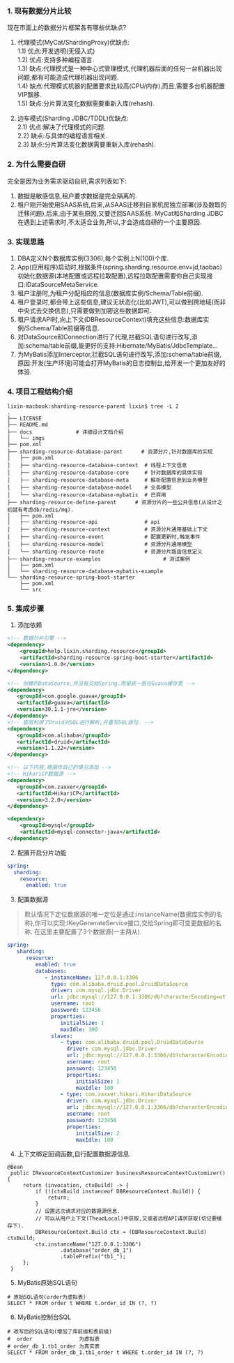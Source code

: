 ### 1. 现有数据分片比较
现在市面上的数据分片框架各有哪些优缺点?
1) 代理模式(MyCat/ShardingProxy)优缺点:        
   1.1) 优点:开发透明(无侵入式)     
   1.2) 优点:支持多种编程语言.             
   1.3) 缺点:代理模式是一种中心式管理模式,代理机器后面的任何一台机器出现问题,都有可能造成代理机器出现问题.                     
   1.4) 缺点:代理模式机器的配置要求比较高(CPU/内存),而且,需要多台机器配置VIP飘移.    
   1.5) 缺点:分片算法变化数据需要重新入库(rehash).    

2) 边车模式(Sharding JDBC/TDDL)优缺点:         
   2.1) 优点:解决了代理模式的问题.     
   2.2) 缺点:与具体的编程语言相关.  
   2.3) 缺点:分片算法变化数据需要重新入库(rehash).     

### 2. 为什么需要自研
完全是因为业务需求驱动自研,需求列表如下:
1) 数据是敏感信息,租户要求数据是完全隔离的.        
2) 租户刚开始使用SAAS系统,后来,从SAAS迁移到自家机房独立部署(涉及数取的迁移问题),后来,由于某些原因,又要迁回SAAS系统.
MyCat和Sharding JDBC在遇到上述需求时,不太适合业务,所以,才会造成自研的一个主要原因.    

### 3. 实现思路
1) DBA定义N个数据库实例(3306),每个实例上N(100)个库.     
2) App(应用程序)启动时,根据条件(spring.sharding.resource.env=jd,taobao)初始化数据源(本地配置或远程拉取配置),远程拉取配置需要你自己实现接口:IDataSourceMetaService.            
3) 租户注册时,为租户分配相应的信息(数据库实例/Schema/Table前缀).   
4) 租户登录时,都会带上这些信息,建议无状态化(比如JWT),可以做到跨地域(而非中央式去交换信息),只需要做到加密这些数据即可.         
5) 租户请求API时,向上下文(DBResourceContext)填充这些信息:数据库实例/Schema/Table前缀等信息.      
6) 对DataSource和Connection进行了代理,拦截SQL语句进行改写,添加:schema/table前缀,能更好的支持:Hibernate/MyBatis/JdbcTemplate...   
7) 为MyBatis添加Interceptor,拦截SQL语句进行改写,添加:schema/table前缀,原因:开发(生产环境)可能会打开MyBatis的日志控制台,给开发一个更加友好的体验.       

### 4. 项目工程结构介绍

```shell
lixin-macbook:sharding-resource-parent lixin$ tree -L 2
.
├── LICENSE
├── README.md
├── docs              # 详细设计文档介绍
│   └── imgs
├── pom.xml
├── sharding-resource-database-parent      # 资源分片,针对数据库的实现
│   ├── pom.xml
│   ├── sharding-resource-database-context  # 线程上下文信息
│   ├── sharding-resource-database-core     # 针对数据库的具体实现
│   ├── sharding-resource-database-meta     # 解析配置信息到业务模型
│   ├── sharding-resource-database-model    # 业务模型
│   └── sharding-resource-database-mybatis  # 已弃用
├── sharding-resource-define-parent      # 资源分片的一些公共信息(从设计之初就有考虑db/redis/mq).
│   ├── pom.xml
│   ├── sharding-resource-api               # api
│   ├── sharding-resource-context           # 资源分片通用基础上下文
│   ├── sharding-resource-event             # 配置更新时,触发事件
│   ├── sharding-resource-model             # 资源分片通用模型
│   └── sharding-resource-route             # 资源分片路由信息定义
├── sharding-resource-examples                    # 测试案例
│   ├── pom.xml
│   └── sharding-resource-database-mybatis-example
└── sharding-resource-spring-boot-starter
    ├── pom.xml
    └── src
```

### 5. 集成步骤

1) 添加依赖

```xml
<!-- 数据分片引擎 -->
<dependency>
    <groupId>help.lixin.sharding.resource</groupId>
    <artifactId>sharding-resource-spring-boot-starter</artifactId>
    <version>1.0.0</version>
</dependency>

<!-- 创建的DataSource,并没有交给Spring,而是统一放在Guava缓存里 -->
<dependency>
   <groupId>com.google.guava</groupId>
   <artifactId>guava</artifactId>
   <version>30.1.1-jre</version>
</dependency>
<!-- 底层利用了Druid对SQL进行解析,并重写SQL语句. --> 
<dependency>
   <groupId>com.alibaba</groupId>
   <artifactId>druid</artifactId>
   <version>1.1.22</version>
</dependency>

<!-- 以下内容,根据你自己的情况添加 -->
<!-- HikariCP数据源 -->
<dependency>
   <groupId>com.zaxxer</groupId>
   <artifactId>HikariCP</artifactId>
   <version>3.2.0</version>
</dependency>

<dependency>
    <groupId>mysql</groupId>
    <artifactId>mysql-connector-java</artifactId>
</dependency>
```

2) 配置开启分片功能

```yaml
spring:
  sharding:
    resource:
      enabled: true
```

3) 配置数据源

> 默认情况下定位数据源的唯一定位是通过:instanceName(数据库实例的名称),你可以实现:IKeyGenerateService接口,交给Spring即可变更数据的名称.
> 在这里主要配置了3个数据源(一主两从). 

```yaml
spring:
   sharding:
      resource:
         enabled: true
         databases:
            - instanceName: 127.0.0.1:3306
              type: com.alibaba.druid.pool.DruidDataSource
              driver: com.mysql.jdbc.Driver
              url: jdbc:mysql://127.0.0.1:3306/db?characterEncoding=utf-8&useSSL=false
              username: root
              password: 123456
              properties:
                 initialSize: 1
                 maxIdle: 100
              slaves:
                 - type: com.alibaba.druid.pool.DruidDataSource
                   driver: com.mysql.jdbc.Driver
                   url: jdbc:mysql://127.0.0.1:3306/db?characterEncoding=utf-8&useSSL=false
                   username: root
                   password: 123456
                   properties:
                      initialSize: 1
                      maxIdle: 100
                 - type: com.zaxxer.hikari.HikariDataSource
                   driver: com.mysql.jdbc.Driver
                   url: jdbc:mysql://127.0.0.1:3306/db?characterEncoding=utf-8&useSSL=false
                   username: root
                   password: 123456
                   properties:
                      initialSize: 2
                      maxIdle: 100

```
4) 上下文绑定回调函数,自行配置数据源信息.
```
@Bean
 public IResourceContextCustomizer businessResourceContextCustomizer() {
     return (invocation, ctxBuild) -> {
         if (!(ctxBuild instanceof DBResourceContext.Build)) {
             return;
         }
         // 设置这次请求对应的数据源信息.
         // 可以从用户上下文(TheadLocal)中获取,又或者远程API请求获取(切记要缓存下).
         DBResourceContext.Build ctx = (DBResourceContext.Build) ctxBuild;
         ctx.instanceName("127.0.0.1:3306")
                 .database("order_db_1")
                 .tablePrefix("tb1_");
     };
 }
```

5) MyBatis原始SQL语句
```
# 原始SQL语句(order为虚拟表)
SELECT * FROM order t WHERE t.order_id IN (?, ?)
```

6) MyBatis控制台SQL
```
# 改写后的SQL语句(增加了库前缀和表前缀)
#  order               为虚拟表
# order_db_1.tb1_order 为真实表
SELECT * FROM order_db_1.tb1_order t WHERE t.order_id IN (?, ?)
```